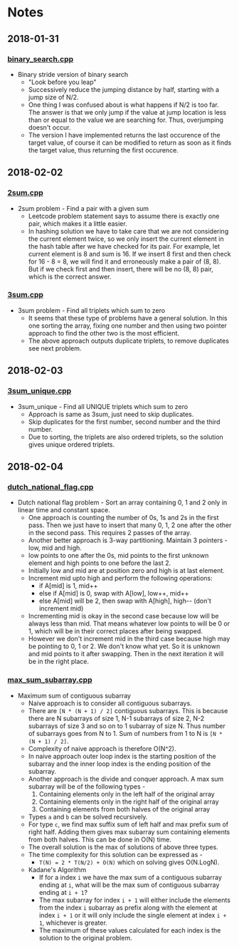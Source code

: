 # Notes

## 2018-01-31
### [binary_search.cpp](https://github.com/babu-thomas/ds-algos/blob/master/binary_search.cpp)
- Binary stride version of binary search
	- "Look before you leap"
	- Successively reduce the jumping distance by half, starting with a jump size of N/2.
	- One thing I was confused about is what happens if N/2 is too far. The answer is that we only
	jump if the value at jump location is less than or equal to the value we are searching for.
	Thus, overjumping doesn't occur.
	- The version I have implemented returns the last occurence of the target value, of course it
	can be modified to return as soon as it finds the target value, thus returning the first occurence.

## 2018-02-02
### [2sum.cpp](https://github.com/babu-thomas/ds-algos/blob/master/2sum.cpp)
- 2sum problem - Find a pair with a given sum
	- Leetcode problem statement says to assume there is exactly one pair, which makes it a little
	easier.
	- In hashing solution we have to take care that we are not considering the current element twice,
	so we only insert the current element in the hash table after we have checked for its pair.
	For example, let current element is 8 and sum is 16. If we insert 8 first and then check for
	16 - 8 = 8, we will find it and erroneously make a pair of (8, 8). But if we check first and
	then insert, there will be no (8, 8) pair, which is the correct answer.

### [3sum.cpp](https://github.com/babu-thomas/ds-algos/blob/master/3sum.cpp)
- 3sum problem - Find all triplets which sum to zero
	- It seems that these type of problems have a general solution. In this one sorting the array,
	fixing one number and then using two pointer approach to find the other two is the most efficient.
	- The above approach outputs duplicate triplets, to remove duplicates see next problem.

## 2018-02-03
### [3sum_unique.cpp](https://github.com/babu-thomas/ds-algos/blob/master/3sum_unique.cpp)
- 3sum_unique - Find all UNIQUE triplets which sum to zero
	- Approach is same as 3sum, just need to skip duplicates.
	- Skip duplicates for the first number, second number and the third number.
	- Due to sorting, the triplets are also ordered triplets, so the solution gives unique ordered triplets.

## 2018-02-04
### [dutch_national_flag.cpp](https://github.com/babu-thomas/ds-algos/blob/master/dutch_national_flag.cpp)
- Dutch national flag problem - Sort an array containing 0, 1 and 2 only in linear time and constant space.
	- One approach is counting the number of 0s, 1s and 2s in the first pass. Then we just have to
	insert that many 0, 1, 2 one after the other in the second pass. This requires 2 passes of the
	array.
	- Another better approach is 3-way partitioning. Maintain 3 pointers - low, mid and high.
	- low points to one after the 0s, mid points to the first unknown element and high points to one
	before the last 2.
	- Initially low and mid are at position zero and high is at last element.
	- Increment mid upto high and perform the following operations:
		- if A[mid] is 1, mid++
		- else if A[mid] is 0, swap with A[low], low++, mid++
		- else A[mid] will be 2, then swap with A[high], high-- (don't increment mid)
	- Incrementing mid is okay in the second case because low will be always less than mid. That
	means whatever low points to will be 0 or 1, which will be in their correct places after being swapped.
	- However we don't increment mid in the third case because high may be pointing to 0, 1 or 2. We
	don't know what yet. So it is unknown and mid points to it after swapping. Then in the next iteration
	it will be in the right place.

### [max_sum_subarray.cpp](https://github.com/babu-thomas/ds-algos/blob/master/max_sum_subarray.cpp)
- Maximum sum of contiguous subarray
	- Naive approach is to consider all contiguous subarrays.
	- There are `[N * (N + 1) / 2]` contiguous subarrays. This is because there are N subarrays of size 1,
	N-1 subarrays of size 2, N-2 subarrays of size 3 and so on to 1 subarray of size N. Thus number of subarrays
	goes from N to 1. Sum of numbers from 1 to N is `[N * (N + 1) / 2]`.
	- Complexity of naive approach is therefore O(N^2).
	- In naive approach outer loop index is the starting position of the subarray and the inner loop index
	is the ending position of the subarray.
	- Another approach is the divide and conquer approach. A max sum subarray will be of the following types -
		1. Containing elements only in the left half of the original array
		2. Containing elements only in the right half of the original array
		3. Containing elements from both halves of the original array
	- Types `a` and `b` can be solved recursively.
	- For type `c`, we find max suffix sum of left half and max prefix sum of right half. Adding them gives
	max subarray sum containing elements from both halves. This can be done in O(N) time.
	- The overall solution is the max of solutions of above three types.
	- The time complexity for this solution can be expressed as -
		- `T(N) = 2 * T(N/2) + O(N)` which on solving gives O(N.LogN).
	- Kadane's Algorithm
		- If for a index `i` we have the max sum of a contiguous subarray ending at `i`, what will be the
		max sum of contiguous subarray ending at `i + 1`?
		- The max subarray for index `i + 1` will either include the elements from the index `i` subarray as
		prefix along with the element at index `i + 1` or it will only include the single element at
		index `i + 1`, whichever is greater.
		- The maximum of these values calculated for each index is the solution to the original problem.
